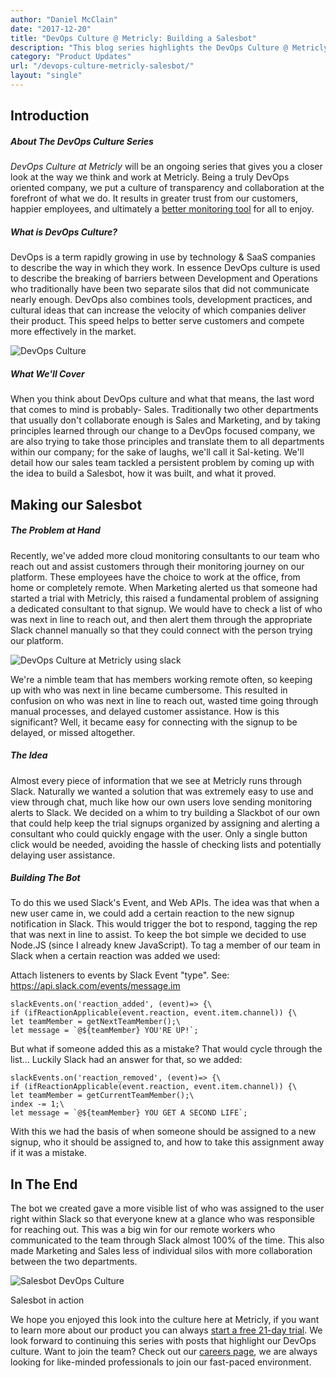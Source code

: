 ```yaml
---
author: "Daniel McClain"
date: "2017-12-20"
title: "DevOps Culture @ Metricly: Building a Salesbot"
description: "This blog series highlights the DevOps Culture @ Metricly, and how it permeates through our company- this week we discuss coding a Salesbot for Slack."
category: "Product Updates"
url: "/devops-culture-metricly-salesbot/"
layout: "single"
---
```


Introduction
-----------

##### About The *DevOps Culture* Series

*DevOps Culture at Metricly* will be an ongoing series that gives you a closer look at the way we think and work at Metricly. Being a truly DevOps oriented company, we put a culture of transparency and collaboration at the forefront of what we do. It results in greater trust from our customers, happier employees, and ultimately a [better monitoring tool](/aws-cost-tool) for all to enjoy.

##### What is DevOps Culture?

DevOps is a term rapidly growing in use by technology & SaaS companies to describe the way in which they work. In essence DevOps culture is used to describe the breaking of barriers between Development and Operations who traditionally have been two separate silos that did not communicate nearly enough. DevOps also combines tools, development practices, and cultural ideas that can increase the velocity of which companies deliver their product. This speed helps to better serve customers and compete more effectively in the market.

![DevOps Culture](https://s3-us-west-2.amazonaws.com/com-netuitive-app-usw2-public/wp-content/uploads/2017/12/Metricly_graphics-development-operations-1024x727.png)

##### What We'll Cover

When you think about DevOps culture and what that means, the last word that comes to mind is probably- Sales. Traditionally two other departments that usually don't collaborate enough is Sales and Marketing, and by taking principles learned through our change to a DevOps focused company, we are also trying to take those principles and translate them to all departments within our company; for the sake of laughs, we'll call it Sal-keting. We'll detail how our sales team tackled a persistent problem by coming up with the idea to build a Salesbot, how it was built, and what it proved.

Making our Salesbot
-------------------

##### The Problem at Hand

Recently, we've added more cloud monitoring consultants to our team who reach out and assist customers through their monitoring journey on our platform. These employees have the choice to work at the office, from home or completely remote. When Marketing alerted us that someone had started a trial with Metricly, this raised a fundamental problem of assigning a dedicated consultant to that signup. We would have to check a list of who was next in line to reach out, and then alert them through the appropriate Slack channel manually so that they could connect with the person trying our platform.

![DevOps Culture at Metricly using slack](https://s3-us-west-2.amazonaws.com/com-netuitive-app-usw2-public/wp-content/uploads/2017/12/Screen-Shot-2017-12-21-at-2.03.59-PM-1024x386.png)

We're a nimble team that has members working remote often, so keeping up with who was next in line became cumbersome. This resulted in confusion on who was next in line to reach out, wasted time going through manual processes, and delayed customer assistance. How is this significant? Well, it became easy for connecting with the signup to be delayed, or missed altogether.

##### The Idea

Almost every piece of information that we see at Metricly runs through Slack. Naturally we wanted a solution that was extremely easy to use and view through chat, much like how our own users love sending monitoring alerts to Slack. We decided on a whim to try building a Slackbot of our own that could help keep the trial signups organized by assigning and alerting a consultant who could quickly engage with the user. Only a single button click would be needed, avoiding the hassle of checking lists and potentially delaying user assistance.

##### Building The Bot

To do this we used Slack's Event, and Web APIs. The idea was that when a new user came in, we could add a certain reaction to the new signup notification in Slack. This would trigger the bot to respond, tagging the rep that was next in line to assist. To keep the bot simple we decided to use Node.JS (since I already knew JavaScript). To tag a member of our team in Slack when a certain reaction was added we used:

Attach listeners to events by Slack Event "type". See: https://api.slack.com/events/message.im 

    slackEvents.on('reaction_added', (event)=> {\
    if (ifReactionApplicable(event.reaction, event.item.channel)) {\
    let teamMember = getNextTeamMember();\
    let message = `@${teamMember} YOU'RE UP!`;

But what if someone added this as a mistake? That would cycle through the list... Luckily Slack had an answer for that, so we added:

    slackEvents.on('reaction_removed', (event)=> {\
    if (ifReactionApplicable(event.reaction, event.item.channel)) {\
    let teamMember = getCurrentTeamMember();\
    index -= 1;\
    let message = `@${teamMember} YOU GET A SECOND LIFE`;

With this we had the basis of when someone should be assigned to a new signup, who it should be assigned to, and how to take this assignment away if it was a mistake.

In The End
----------

The bot we created gave a more visible list of who was assigned to the user right within Slack so that everyone knew at a glance who was responsible for reaching out. This was a big win for our remote workers who communicated to the team through Slack almost 100% of the time. This also made Marketing and Sales less of individual silos with more collaboration between the two departments.

![Salesbot DevOps Culture](https://s3-us-west-2.amazonaws.com/com-netuitive-app-usw2-public/wp-content/uploads/2017/12/Screen-Shot-2017-12-21-at-2.09.56-PM.png)

Salesbot in action

We hope you enjoyed this look into the culture here at Metricly, if you want to learn more about our product you can always [start a free 21-day trial](/signup). We look forward to continuing this series with posts that highlight our DevOps culture. Want to join the team? Check out our [careers page](/careers), we are always looking for like-minded professionals to join our fast-paced environment.
